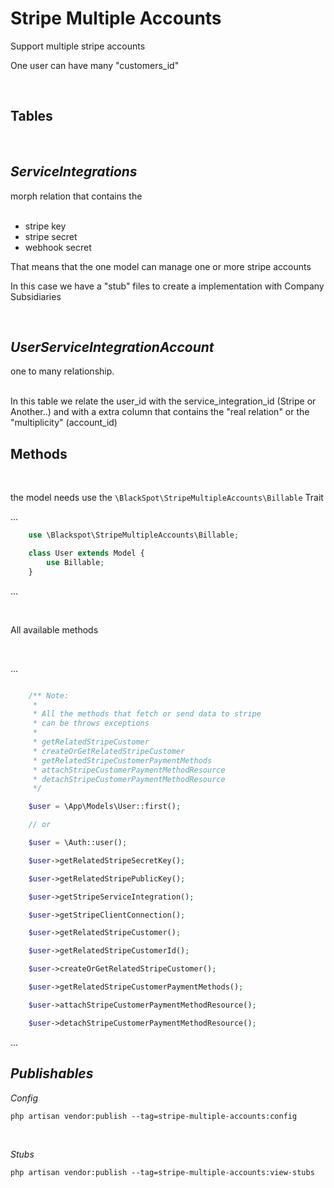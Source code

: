 # Stripe Multiple Accounts

Support multiple stripe accounts

One user can have many "customers_id"

<br>

## Tables
<br>

## _ServiceIntegrations_ 
morph relation that contains the 
<br>
<br>

- stripe key
- stripe secret
- webhook secret

That means that the one model can manage one or more stripe accounts

In this case we have a "stub" files to create a implementation with Company Subsidiaries

<br>

## _UserServiceIntegrationAccount_ 
one to many relationship.
<br>
<br>

In this table we relate the user_id with the service_integration_id (Stripe or Another..) and with a extra column that contains the "real relation" or the "multiplicity" (account_id)

## Methods

<br>

the model needs use the ``\BlackSpot\StripeMultipleAccounts\Billable`` Trait
<br>

...
```php
    use \Blackspot\StripeMultipleAccounts\Billable;

    class User extends Model {
        use Billable;
    }
```
...

<br>

All available methods

<br>

...
```php

    /** Note: 
     * 
     * All the methods that fetch or send data to stripe 
     * can be throws exceptions
     * 
     * getRelatedStripeCustomer
     * createOrGetRelatedStripeCustomer
     * getRelatedStripeCustomerPaymentMethods
     * attachStripeCustomerPaymentMethodResource
     * detachStripeCustomerPaymentMethodResource
     */

    $user = \App\Models\User::first();

    // or

    $user = \Auth::user();

    $user->getRelatedStripeSecretKey();

    $user->getRelatedStripePublicKey();

    $user->getStripeServiceIntegration();

    $user->getStripeClientConnection();

    $user->getRelatedStripeCustomer();

    $user->getRelatedStripeCustomerId();

    $user->createOrGetRelatedStripeCustomer();

    $user->getRelatedStripeCustomerPaymentMethods();

    $user->attachStripeCustomerPaymentMethodResource();

    $user->detachStripeCustomerPaymentMethodResource();    
```

...

## _Publishables_

_Config_
```
php artisan vendor:publish --tag=stripe-multiple-accounts:config
```

<br>

_Stubs_
```
php artisan vendor:publish --tag=stripe-multiple-accounts:view-stubs
```